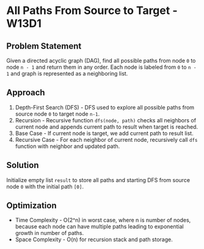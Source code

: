 # All Paths From Source to Target - W13D1

## Problem Statement

Given a directed acyclic graph (DAG), find all possible paths from node `0` to node `n - 1` and return them in any order. Each node is labeled from `0` to `n - 1` and graph is represented as a neighboring list.

## Approach

1. Depth-First Search (DFS) - DFS used to explore all possible paths from source node `0` to target node `n-1`.
2. Recursion - Recursive function `dfs(node, path)` checks all neighbors of current node and appends current path to result when target is reached.
3. Base Case - If current node is target, we add current path to result list.
4. Recursive Case - For each neighbor of current node, recursively call `dfs` function with neighbor and updated path.

## Solution

Initialize empty list `result` to store all paths and starting DFS from source node `0` with the initial path `[0]`.

## Optimization

- Time Complexity - O(2^n) in worst case, where n is number of nodes, because each node can have multiple paths leading to exponential growth in number of paths.
- Space Complexity - O(n) for recursion stack and path storage.
